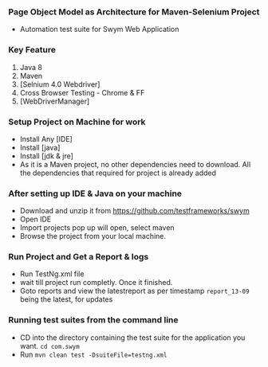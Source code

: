 ### Page Object Model as Architecture for Maven-Selenium Project
- Automation test suite for Swym Web Application

### Key Feature
1. Java 8
2. Maven
3. [Selnium 4.0 Webdriver]
4. Cross Browser Testing - Chrome & FF
5. [WebDriverManager]

### Setup Project on Machine for work 

- Install Any [IDE]
- Install [java]
- Install [jdk & jre]
- As it is a Maven project, no other dependencies need to download. All the dependencies that required for project is already added


### After setting up IDE & Java on your machine 

- Download and unzip it from https://github.com/testframeworks/swym
- Open IDE
- Import projects pop up will open, select maven
- Browse the project from your local machine.


### Run Project and Get a Report & logs

- Run TestNg.xml file
- wait till project run completly. Once it finished.
- Goto reports and view the  latestreport as per timestamp `report_13-09` being the latest, for updates

### Running test suites from the command line

- CD into the directory containing the test suite for the application you want. `cd com.swym`
- Run `mvn clean test -DsuiteFile=testng.xml`
